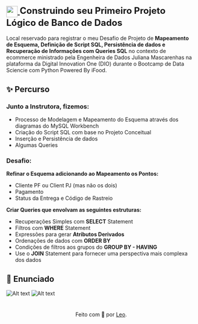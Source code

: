 <h1>
<div style="font-size: 24px;">
    <a href="https://www.dio.me/">
        <img align="center" width="30px" src="https://hermes.digitalinnovation.one/assets/diome/logo-minimized.png">
    </a>
    <span>Construindo seu Primeiro Projeto Lógico de Banco de Dados</span>
</div>
</h1>

Local reservado para registrar o meu Desafio de Projeto de **Mapeamento de Esquema, Definição de Script SQL, Persistência de dados e Recuperação de Informações com Queries SQL** no contexto de ecommerce ministrado pela Engenheira de Dados Juliana Mascarenhas na plataforma da Digital Innovation One (DIO) durante o Bootcamp de Data Sciencie com Python Powered By iFood.

## ✨ Percurso

### Junto a Instrutora, fizemos:

* Processo de Modelagem e Mapeamento do Esquema através dos diagramas do MySQL Workbench
* Criação do Script SQL com base no Projeto Conceitual
* Inserção e Persistência de dados
* Algumas Queries

### Desafio:

**Refinar o Esquema adicionando ao Mapeamento os Pontos:**
* Cliente PF ou Client PJ (mas não os dois)
* Pagamento
* Status da Entrega e Código de Rastreio

**Criar Queries que envolvam as seguintes estruturas:**
* Recuperações Simples com **SELECT** Statement
* Filtros com **WHERE** Statement
* Expressões para gerar **Atributos Derivados**
* Ordenações de dados com **ORDER BY**
* Condições de filtros aos grupos do **GROUP BY - HAVING**
* Use o **JOIN** Statement para fornecer uma perspectiva mais complexa dos dados

## 📝 Enunciado
![Alt text](https://i.imgur.com/w4g9Gha.png)
![Alt text](https://i.imgur.com/9aRkeje.png)
<h1>
</h1>
<div align="center">Feito com 💙 por <a href="https://github.com/leonardocassauara">Leo</a>.</div>
